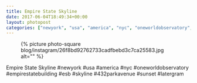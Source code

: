 ```yaml
---
title: Empire State Skyline
date: 2017-06-04T18:49:34+00:00
layout: photopost
categories: ["newyork", "usa", "america", "nyc", "oneworldobservatory", "empirestatebuilding", "esb", "skyline", "432parkavenue", "sunset", "latergram", "photos", "instagram"]
---
```


<figure class="photo photo--square">
  {% picture photo-square blog/instagram/26f8bd92762733cadfbebd3c7ca25583.jpg alt="" %}
</figure>

Empire State Skyline
#newyork #usa #america #nyc #oneworldobservatory #empirestatebuilding #esb #skyline #432parkavenue #sunset #latergram
